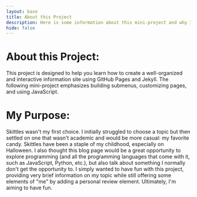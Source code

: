 ```yaml
---
layout: base
title: About this Project 
description: Here is some information about this mini-project and why I chose the topic. 
hide: false
---
```


<html lang="en">
<head>
    <meta charset="UTF-8">
    <meta name="viewport" content="width=device-width, initial-scale=1.0">
</head> 
<body> 
    <div id="Information">
        <h1>About this Project:</h1>
        <p>This project is designed to help you learn how to create a well-organized and interactive information site using GitHub Pages and Jekyll. The following mini-project emphasizes building submenus, customizing pages, and using JavaScript.</p>
    </div>
    <div id="purpose">
        <h1>My Purpose:</h1>
        <p>Skittles wasn't my first choice. I initially struggled to choose a topic but then settled on one that wasn't academic and would be more casual: my favorite candy. Skittles have been a staple of my childhood, especially on Halloween. I also thought this blog page would be a great opportunity to explore programming (and all the programming languages that come with it, such as JavaScript, Python, etc.), but also talk about something I normally don't get the opportunity to. I simply wanted to have fun with this project, providing very brief information on my topic while still offering some elements of "me" by adding a personal review element. Ultimately, I'm aiming to have fun.</p>
    </div>
</body> 
</html>
